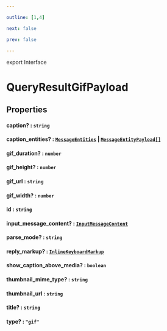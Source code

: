 ```yaml
---

outline: [1,4]

next: false

prev: false

---
```


export Interface
# QueryResultGifPayload

## Properties

#### caption? : `string`

#### caption_entities? : [`MessageEntities`](../classes/MessageEntities.md) \| [`MessageEntityPayload[]`](./MessageEntityPayload.md)

#### gif_duration? : `number`

#### gif_height? : `number`

#### gif_url : `string`

#### gif_width? : `number`

#### id : `string`

#### input_message_content? : [`InputMessageContent`](../type-aliases/InputMessageContent.md)

#### parse_mode? : `string`

#### reply_markup? : [`InlineKeyboardMarkup`](../classes/InlineKeyboardMarkup.md)

#### show_caption_above_media? : `boolean`

#### thumbnail_mime_type? : `string`

#### thumbnail_url : `string`

#### title? : `string`

#### type? : `"gif"`
